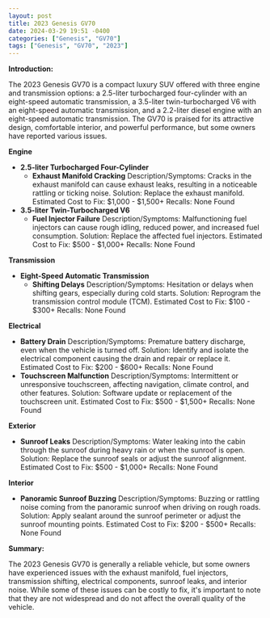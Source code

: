 ```yaml
---
layout: post
title: 2023 Genesis GV70
date: 2024-03-29 19:51 -0400
categories: ["Genesis", "GV70"]
tags: ["Genesis", "GV70", "2023"]
---
```

**Introduction:**

The 2023 Genesis GV70 is a compact luxury SUV offered with three engine and transmission options: a 2.5-liter turbocharged four-cylinder with an eight-speed automatic transmission, a 3.5-liter twin-turbocharged V6 with an eight-speed automatic transmission, and a 2.2-liter diesel engine with an eight-speed automatic transmission. The GV70 is praised for its attractive design, comfortable interior, and powerful performance, but some owners have reported various issues.

**Engine**

* **2.5-liter Turbocharged Four-Cylinder**
    * **Exhaust Manifold Cracking**
    Description/Symptoms: Cracks in the exhaust manifold can cause exhaust leaks, resulting in a noticeable rattling or ticking noise.
    Solution: Replace the exhaust manifold.
    Estimated Cost to Fix: $1,000 - $1,500+
    Recalls: None Found
* **3.5-liter Twin-Turbocharged V6**
    * **Fuel Injector Failure**
    Description/Symptoms: Malfunctioning fuel injectors can cause rough idling, reduced power, and increased fuel consumption.
    Solution: Replace the affected fuel injectors.
    Estimated Cost to Fix: $500 - $1,000+
    Recalls: None Found

**Transmission**

* **Eight-Speed Automatic Transmission**
    * **Shifting Delays**
    Description/Symptoms: Hesitation or delays when shifting gears, especially during cold starts.
    Solution: Reprogram the transmission control module (TCM).
    Estimated Cost to Fix: $100 - $300+
    Recalls: None Found

**Electrical**

* **Battery Drain**
    Description/Symptoms: Premature battery discharge, even when the vehicle is turned off.
    Solution: Identify and isolate the electrical component causing the drain and repair or replace it.
    Estimated Cost to Fix: $200 - $600+
    Recalls: None Found
* **Touchscreen Malfunction**
    Description/Symptoms: Intermittent or unresponsive touchscreen, affecting navigation, climate control, and other features.
    Solution: Software update or replacement of the touchscreen unit.
    Estimated Cost to Fix: $500 - $1,500+
    Recalls: None Found

**Exterior**

* **Sunroof Leaks**
    Description/Symptoms: Water leaking into the cabin through the sunroof during heavy rain or when the sunroof is open.
    Solution: Replace the sunroof seals or adjust the sunroof alignment.
    Estimated Cost to Fix: $500 - $1,000+
    Recalls: None Found

**Interior**

* **Panoramic Sunroof Buzzing**
    Description/Symptoms: Buzzing or rattling noise coming from the panoramic sunroof when driving on rough roads.
    Solution: Apply sealant around the sunroof perimeter or adjust the sunroof mounting points.
    Estimated Cost to Fix: $200 - $500+
    Recalls: None Found

**Summary:**

The 2023 Genesis GV70 is generally a reliable vehicle, but some owners have experienced issues with the exhaust manifold, fuel injectors, transmission shifting, electrical components, sunroof leaks, and interior noise. While some of these issues can be costly to fix, it's important to note that they are not widespread and do not affect the overall quality of the vehicle.
